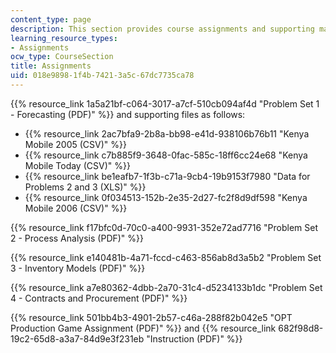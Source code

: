 ```yaml
---
content_type: page
description: This section provides course assignments and supporting materials.
learning_resource_types:
- Assignments
ocw_type: CourseSection
title: Assignments
uid: 018e9898-1f4b-7421-3a5c-67dc7735ca78
---
```


{{% resource_link 1a5a21bf-c064-3017-a7cf-510cb094af4d "Problem Set 1 - Forecasting (PDF)" %}} and supporting files as follows:

*   {{% resource_link 2ac7bfa9-2b8a-bb98-e41d-938106b76b11 "Kenya Mobile 2005 (CSV)" %}}
*   {{% resource_link c7b885f9-3648-0fac-585c-18ff6cc24e68 "Kenya Mobile Today (CSV)" %}}
*   {{% resource_link be1eafb7-1f3b-c71a-9cb4-19b9153f7980 "Data for Problems 2 and 3 (XLS)" %}}
*   {{% resource_link 0f034513-152b-2e35-2d27-fc2f8d9df598 "Kenya Mobile 2006 (CSV)" %}}

{{% resource_link f17bfc0d-70c0-a400-9931-352e72ad7716 "Problem Set 2 - Process Analysis (PDF)" %}}

{{% resource_link e140481b-4a71-fccd-c463-856ab8d3a5b2 "Problem Set 3 - Inventory Models (PDF)" %}}

{{% resource_link a7e80362-4dbb-2a70-31c4-d5234133b1dc "Problem Set 4 - Contracts and Procurement (PDF)" %}}

{{% resource_link 501bb4b3-4901-2b57-c46a-288f82b042e5 "OPT Production Game Assignment (PDF)" %}} and {{% resource_link 682f98d8-19c2-65d8-a3a7-84d9e3f231eb "Instruction (PDF)" %}}